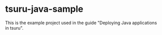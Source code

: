 # tsuru-java-sample

This is the example project used in the guide "Deploying Java applications in tsuru".
